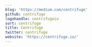 ```yaml
---
blog: 'https://medium.com/centrifuge'
github: centrifuge
logohandle: centrifugeio
sort: centrifuge
title: Centrifuge
twitter: centrifuge
website: 'https://centrifuge.io/'
---
```

